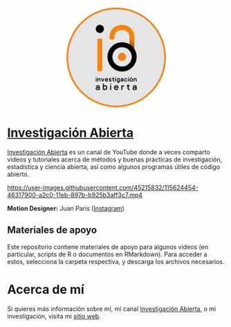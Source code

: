 <p align="center">
  <img width="230" src="https://github.com/JDLeongomez/Investigacion_Abierta/blob/main/Logo-IA-c%C3%ADrculo.png">
</p>

# [Investigación Abierta](https://www.youtube.com/user/juanleongomez)

[Investigación Abierta](https://www.youtube.com/user/juanleongomez) es un canal de YouTube donde a veces comparto videos y tutoriales acerca de métodos y buenas prácticas de investigación, estadística y ciencia abierta, así como algunos programas útiles de código abierto.

https://user-images.githubusercontent.com/45215832/115624454-46317900-a2c0-11eb-897b-b925b3aff3c7.mp4

**Motion Designer:** Juan Paris ([Instagram](https://www.instagram.com/juansparis/))

## Materiales de apoyo

Este repositorio contiene materiales de apoyo para algunos videos (en particular, scripts de R o documentos en RMarkdown). Para acceder a estos, selecciona la carpeta respectiva, y descarga los archivos necesarios.

# Acerca de mí

Si quieres más información sobre mí, mi canal [Investigación Abierta](https://www.youtube.com/user/juanleongomez), o mi investigación, visita mi [sitio web](https://jdleongomez.info/es/).
